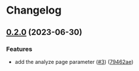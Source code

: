 # Changelog

## [0.2.0](https://github.com/hugomods/google-analytics/compare/v0.1.0...v0.2.0) (2023-06-30)


### Features

* add the analyze page parameter ([#3](https://github.com/hugomods/google-analytics/issues/3)) ([79462ae](https://github.com/hugomods/google-analytics/commit/79462ae1fa4239bd5842c56a768f7650a53153d4))
